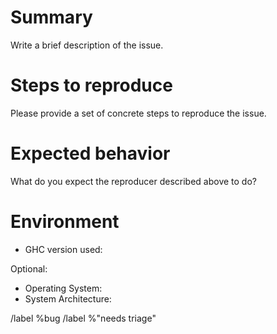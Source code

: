 # Summary

Write a brief description of the issue.

# Steps to reproduce

Please provide a set of concrete steps to reproduce the issue.

# Expected behavior

What do you expect the reproducer described above to do?

# Environment

* GHC version used: 

Optional:

* Operating System: 
* System Architecture: 


/label %bug
/label %"needs triage"
